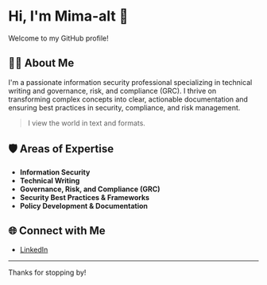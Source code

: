 # Hi, I'm Mima-alt 👋

Welcome to my GitHub profile!

## 👩‍💻 About Me

I'm a passionate information security professional specializing in technical writing and governance, risk, and compliance (GRC). I thrive on transforming complex concepts into clear, actionable documentation and ensuring best practices in security, compliance, and risk management.

> I view the world in text and formats.

## 🛡️ Areas of Expertise

- **Information Security**
- **Technical Writing**
- **Governance, Risk, and Compliance (GRC)**
- **Security Best Practices & Frameworks**
- **Policy Development & Documentation**

## 🌐 Connect with Me

- [LinkedIn](https://www.linkedin.com/in/jemimasubair)

---

Thanks for stopping by!
